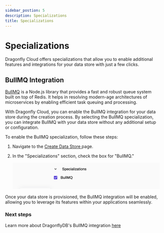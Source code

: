 ```yaml
---
sidebar_postion: 5
description: Specializations 
title: Specializations
---
```


# Specializations

Dragonfly Cloud offers specializations that allow you to enable additional features and integrations for your data store with just a few clicks.


## BullMQ Integration

<a href="https://github.com/taskforcesh/bullmq">BullMQ</a> is a Node.js library that provides a fast and robust queue system built on top of Redis. It helps in resolving modern-age architectures of microservices by enabling efficient task queuing and processing.

With Dragonfly Cloud, you can enable the BullMQ integration for your data store during the creation process. By selecting the BullMQ specialization, you can integrate BullMQ with your data store without any additional setup or configuration.

To enable the BullMQ specialization, follow these steps:

1. Navigate to the <a href="https://dragonflydb.cloud/datastores/new"> Create Data Store </a> page.


2. In the "Specializations" section, check the box for "BullMQ."

   ![BullMQ Specialization](../../../static/img/bullmq-sepcialization.png)


Once your data store is provisioned, the BullMQ integration will be enabled, allowing you to leverage its features within your applications seamlessly.


### Next steps 

Learn more about DragonflyDB's BullMQ integration [here](../../integrations/bullmq)